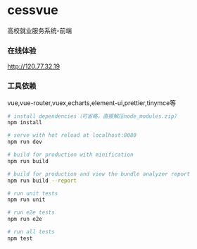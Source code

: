 # cessvue
高校就业服务系统-前端

### 在线体验
http://120.77.32.19

### 工具依赖
vue,vue-router,vuex,echarts,element-ui,prettier,tinymce等

``` bash
# install dependencies（可省略，直接解压node_modules.zip）
npm install

# serve with hot reload at localhost:8080
npm run dev

# build for production with minification
npm run build

# build for production and view the bundle analyzer report
npm run build --report

# run unit tests
npm run unit

# run e2e tests
npm run e2e

# run all tests
npm test
```
